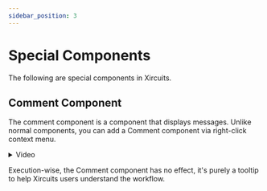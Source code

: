 ```yaml
---
sidebar_position: 3
---
```

# Special Components

The following are special components in Xircuits.

## Comment Component
The comment component is a component that displays messages. Unlike normal components, you can add a Comment component via right-click context menu.

<details>
  <summary>Video</summary>
  <p align="center">
  <img src="/img/docs/references/comment-component.gif"></img></p>
</details>

Execution-wise, the Comment component has no effect, it's purely a tooltip to help Xircuits users understand the workflow.

